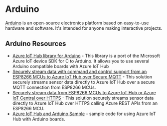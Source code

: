 # Arduino

[Arduino](https://www.arduino.cc) is an open-source electronics platform based on easy-to-use hardware and software. It's intended for anyone making interactive projects.

## Arduino Resources

* [Azure IoT Hub library for Arduino](https://github.com/Azure/azure-iot-arduino) - This library is a port of the Microsoft Azure IoT device SDK for C to Arduino. It allows you to use several Arduino compatible boards with Azure IoT Hub
* [Securely stream data with command and control support from an ESP8266 MCUs to Azure IoT Hub over Secure MQTT](https://github.com/gloveboxes/Arduino-ESP8266-Secure-Mqtt-Azure-IoT-Hub-Client) - This solution securely streams sensor data directly to Azure IoT Hub over a secure MQTT connection from ESP8266 MCUs.
* [Securely stream data from ESP8266 MCUs to Azure IoT Hub or Azure IoT Central over HTTPS](https://github.com/gloveboxes/Arduino-ESP8266-Secure-Http-Azure-IoT-Hub-Client-V2) - This solution securely streams sensor data directly to Azure IoT Hub over HTTPS calling Azure REST APIs from an ESP8266 MCU.
* [Azure IoT Hub and Arduino Sample](https://github.com/jimbobbennett/AzureIoTArduinoSample) - sample code for using Azure IoT Hub with Arduino boards.
